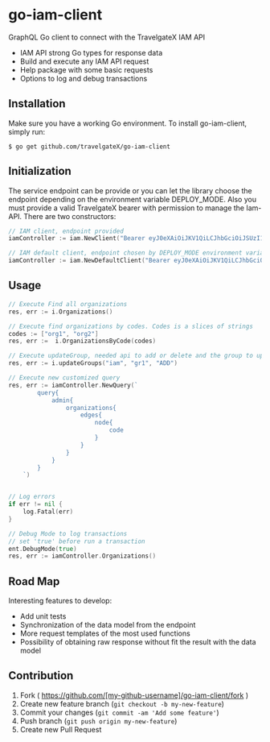 # go-iam-client
GraphQL Go client to connect with the TravelgateX IAM API

* IAM API strong Go types for response data
* Build and execute any IAM API request
* Help package with some basic requests
* Options to log and debug transactions

## Installation
Make sure you have a working Go environment. To install go-iam-client, simply run:

```
$ go get github.com/travelgateX/go-iam-client
```

## Initialization
The service endpoint can be provide or you can let the library choose the endpoint depending on the environment variable DEPLOY_MODE. Also you must provide a valid TravelgateX bearer with permission to manage the Iam-API. There are two constructors:
```go
// IAM client, endpoint provided
iamController := iam.NewClient("Bearer eyJ0eXAiOiJKV1QiLCJhbGciOiJSUzI1NiIsImt...", "https://api...")

// IAM default client, endpoint chosen by DEPLOY_MODE environment variable
iamController := iam.NewDefaultClient("Bearer eyJ0eXAiOiJKV1QiLCJhbGciOiJSUzI1NiIsImt...")
```

## Usage
```go
// Execute Find all organizations 
res, err := i.Organizations()

// Execute find organizations by codes. Codes is a slices of strings
codes := ["org1", "org2"]
res, err :=  i.OrganizationsByCode(codes)

// Execute updateGroup, needed api to add or delete and the group to update
res, err := i.updateGroups("iam", "gr1", "ADD")

// Execute new customized query 
res, err := iamController.NewQuery(`
		query{
			admin{
				organizations{
					edges{
						node{
							code
						}
					}
				}
			}
		}
	`)


// Log errors
if err != nil {
    log.Fatal(err)
}

// Debug Mode to log transactions
// set 'true' before run a transaction
ent.DebugMode(true)
res, err := iamController.Organizations()

```

## Road Map
Interesting features to develop:

* Add unit tests
* Synchronization of the data model from the endpoint
* More request templates of the most used functions
* Possibility of obtaining raw response without fit the result with the data model

## Contribution
1. Fork ( https://github.com/[my-github-username]/go-iam-client/fork )
2. Create new feature branch (`git checkout -b my-new-feature`)
3. Commit your changes (`git commit -am 'Add some feature'`)
4. Push branch (`git push origin my-new-feature`)
5. Create new Pull Request
